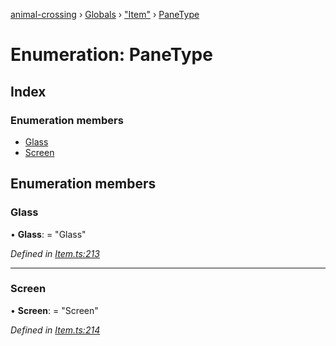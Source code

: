 [animal-crossing](../README.md) › [Globals](../globals.md) › ["Item"](../modules/_item_.md) › [PaneType](_item_.panetype.md)

# Enumeration: PaneType

## Index

### Enumeration members

* [Glass](_item_.panetype.md#glass)
* [Screen](_item_.panetype.md#screen)

## Enumeration members

###  Glass

• **Glass**: = "Glass"

*Defined in [Item.ts:213](https://github.com/Norviah/animal-crossing/blob/37a256e/module/types/Item.ts#L213)*

___

###  Screen

• **Screen**: = "Screen"

*Defined in [Item.ts:214](https://github.com/Norviah/animal-crossing/blob/37a256e/module/types/Item.ts#L214)*

